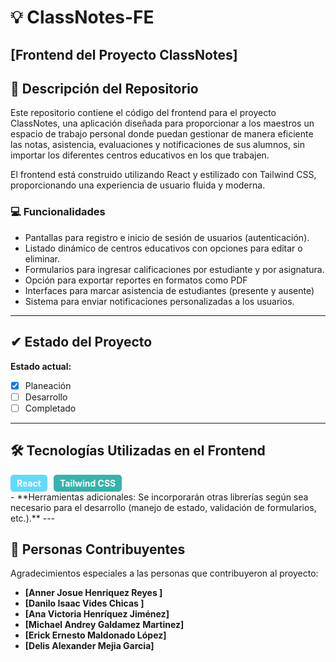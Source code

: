 # 💡 ClassNotes-FE 
**[Frontend del Proyecto ClassNotes]**  
---  

## 📖 Descripción del Repositorio
Este repositorio contiene el código del frontend para el proyecto ClassNotes, una aplicación diseñada para proporcionar a los maestros un espacio de trabajo personal donde puedan gestionar de manera eficiente las notas, asistencia, evaluaciones y notificaciones de sus alumnos, sin importar los diferentes centros educativos en los que trabajen.

El frontend está construido utilizando React y estilizado con Tailwind CSS, proporcionando una experiencia de usuario fluida y moderna.

### 💻 Funcionalidades
 - Pantallas para registro e inicio de sesión de usuarios (autenticación).
 - Listado dinámico de centros educativos con opciones para editar o eliminar.
 - Formularios para ingresar calificaciones por estudiante y por asignatura.
 - Opción para exportar reportes en formatos como PDF
 - Interfaces para marcar asistencia de estudiantes (presente y ausente)
 - Sistema para enviar notificaciones personalizadas a los usuarios.
---  

## ✔ Estado del Proyecto  
**Estado actual:**  
- [X] Planeación  
- [ ] Desarrollo  
- [ ] Completado  

---  

## 🛠️ Tecnologías Utilizadas en el Frontend 
<div style="display: flex; gap: 10px; flex-wrap: wrap;">
  <span style="background-color: #61DAFB; color: #fff; padding: 5px 10px; border-radius: 5px; font-weight: bold;">
    React
  </span>
  <span style="background-color: #38B2AC; color: #fff; padding: 5px 10px; border-radius: 5px; font-weight: bold;">
    Tailwind CSS
  </span>
</div>
- **Herramientas adicionales: Se incorporarán otras librerías según sea necesario para el desarrollo (manejo de estado, validación de formularios, etc.).**
---  

## 🤝 Personas Contribuyentes  
Agradecimientos especiales a las personas que contribuyeron al proyecto:  

- **[Anner Josue Henriquez Reyes ]**  
- **[Danilo Isaac Vides Chicas ]**
- **[Ana Victoria Henríquez Jiménez]**  
- **[Michael Andrey Galdamez Martinez]**  
- **[Erick Ernesto Maldonado López]**  
- **[Delis Alexander Mejia Garcia]**  

